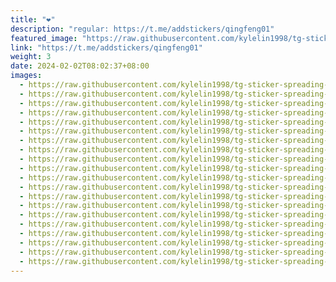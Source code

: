 ```yaml
---
title: "❤️"
description: "regular: https://t.me/addstickers/qingfeng01"
featured_image: "https://raw.githubusercontent.com/kylelin1998/tg-sticker-spreading-worldwide-images/main/img/42246608-58f3-4343-9ee7-ea43b6c984d8.jpg"
link: "https://t.me/addstickers/qingfeng01"
weight: 3
date: 2024-02-02T08:02:37+08:00
images:
  - https://raw.githubusercontent.com/kylelin1998/tg-sticker-spreading-worldwide-images/main/img/42246608-58f3-4343-9ee7-ea43b6c984d8.jpg
  - https://raw.githubusercontent.com/kylelin1998/tg-sticker-spreading-worldwide-images/main/img/ed86869d-afc7-49d2-8cea-a66b6b2ece6b.jpg
  - https://raw.githubusercontent.com/kylelin1998/tg-sticker-spreading-worldwide-images/main/img/91f2c6d8-95c2-4648-adcc-0714b3d85a43.jpg
  - https://raw.githubusercontent.com/kylelin1998/tg-sticker-spreading-worldwide-images/main/img/74827ccc-85ee-423a-a444-118113549c0a.jpg
  - https://raw.githubusercontent.com/kylelin1998/tg-sticker-spreading-worldwide-images/main/img/64288a65-2d35-46a4-a3d1-1e92246f44e8.jpg
  - https://raw.githubusercontent.com/kylelin1998/tg-sticker-spreading-worldwide-images/main/img/73ed7a6c-997c-4658-87a9-a98ef8984e62.jpg
  - https://raw.githubusercontent.com/kylelin1998/tg-sticker-spreading-worldwide-images/main/img/edd50950-a80c-4955-aa43-661036f69699.jpg
  - https://raw.githubusercontent.com/kylelin1998/tg-sticker-spreading-worldwide-images/main/img/9d375433-9446-4511-937a-5256c7ed3136.jpg
  - https://raw.githubusercontent.com/kylelin1998/tg-sticker-spreading-worldwide-images/main/img/1a9ae03e-17b6-4a30-a815-5ec6c824ac04.jpg
  - https://raw.githubusercontent.com/kylelin1998/tg-sticker-spreading-worldwide-images/main/img/4fc32387-8886-4afc-b8aa-ecfe44f7f252.jpg
  - https://raw.githubusercontent.com/kylelin1998/tg-sticker-spreading-worldwide-images/main/img/d575b887-6cf5-4475-8352-0ccd831406a0.jpg
  - https://raw.githubusercontent.com/kylelin1998/tg-sticker-spreading-worldwide-images/main/img/c4d653ad-b5ba-467a-adc4-b5710303c9ac.jpg
  - https://raw.githubusercontent.com/kylelin1998/tg-sticker-spreading-worldwide-images/main/img/4ec9bde7-07de-4be4-97e1-92e678451609.jpg
  - https://raw.githubusercontent.com/kylelin1998/tg-sticker-spreading-worldwide-images/main/img/9218ae04-187d-47e4-9a77-035f720cb9a3.jpg
  - https://raw.githubusercontent.com/kylelin1998/tg-sticker-spreading-worldwide-images/main/img/3d7d0f34-c5d7-4bcc-ae09-122716651373.jpg
  - https://raw.githubusercontent.com/kylelin1998/tg-sticker-spreading-worldwide-images/main/img/e743a128-c814-4b66-a28e-3caed668b0d3.jpg
  - https://raw.githubusercontent.com/kylelin1998/tg-sticker-spreading-worldwide-images/main/img/13bcd3b9-9b0a-4b7d-b995-e283786c4314.jpg
  - https://raw.githubusercontent.com/kylelin1998/tg-sticker-spreading-worldwide-images/main/img/f6ed1aa3-baeb-4729-bb29-1a6b08b55ff5.jpg
  - https://raw.githubusercontent.com/kylelin1998/tg-sticker-spreading-worldwide-images/main/img/4fdb1bb0-2412-4fd9-b37e-e21d4f75facd.jpg
  - https://raw.githubusercontent.com/kylelin1998/tg-sticker-spreading-worldwide-images/main/img/f6d4b411-2139-4fb4-b3fe-116c31224d80.jpg
---
```

